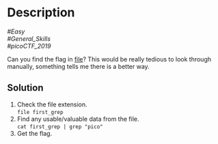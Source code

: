# Description

_#Easy_<br>
_#General_Skills_<br>
_#picoCTF_2019_<br>

Can you find the flag in [file](../First_Grep/first_grep)? This would be really tedious to look through manually, something tells me there is a better way.

## Solution

1. Check the file extension.<br>
   `file first_grep`
2. Find any usable/valuable data from the file.<br>
   `cat first_grep | grep "pico"`
3. Get the flag.

